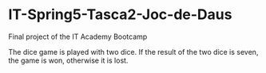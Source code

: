 # IT-Spring5-Tasca2-Joc-de-Daus
Final project of the IT Academy Bootcamp

The dice game is played with two dice. If the result of the two dice is seven, the game is won, otherwise it is lost.

